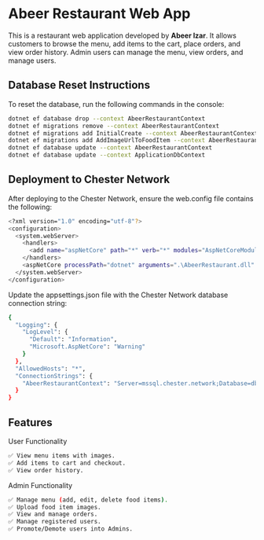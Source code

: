 # Abeer Restaurant Web App

This is a restaurant web application developed by **Abeer Izar**. It allows customers to browse the menu, add items to the cart, place orders, and view order history. Admin users can manage the menu, view orders, and manage users.

## Database Reset Instructions

To reset the database, run the following commands in the console:

```sh
dotnet ef database drop --context AbeerRestaurantContext
dotnet ef migrations remove --context AbeerRestaurantContext
dotnet ef migrations add InitialCreate --context AbeerRestaurantContext
dotnet ef migrations add AddImageUrlToFoodItem --context AbeerRestaurantContext
dotnet ef database update --context AbeerRestaurantContext
dotnet ef database update --context ApplicationDbContext
```

## Deployment to Chester Network

After deploying to the Chester Network, ensure the web.config file contains the following:

```sh
<?xml version="1.0" encoding="utf-8"?>
<configuration>
  <system.webServer>
    <handlers>
      <add name="aspNetCore" path="*" verb="*" modules="AspNetCoreModuleV2" resourceType="Unspecified"/>
    </handlers>
    <aspNetCore processPath="dotnet" arguments=".\AbeerRestaurant.dll" stdoutLogEnabled="true" stdoutLogFile="logs\stdout" hostingModel="InProcess"/>
  </system.webServer>
</configuration>
```

Update the appsettings.json file with the Chester Network database connection string:

```sh
{
  "Logging": {
    "LogLevel": {
      "Default": "Information",
      "Microsoft.AspNetCore": "Warning"
    }
  },
  "AllowedHosts": "*",
  "ConnectionStrings": {
    "AbeerRestaurantContext": "Server=mssql.chester.network;Database=db_2325345_co5227;User Id=user_db_2325345_co5227;Password=*********;TrustServerCertificate=True;MultipleActiveResultSets=true;"
  }
}
```

## Features

User Functionality
```sh
✅ View menu items with images.
✅ Add items to cart and checkout.
✅ View order history.
```

Admin Functionality
```sh
✅ Manage menu (add, edit, delete food items).
✅ Upload food item images.
✅ View and manage orders.
✅ Manage registered users.
✅ Promote/Demote users into Admins.
```